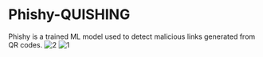 # Phishy-QUISHING
Phishy is a trained  ML model used to detect malicious links generated from QR codes.
![2](https://github.com/user-attachments/assets/c2abc1ef-ed8a-4fd9-af09-02697b984851)
![1](https://github.com/user-attachments/assets/6c6a586c-4ac9-43a2-b4bc-4c2b6190d20c)


